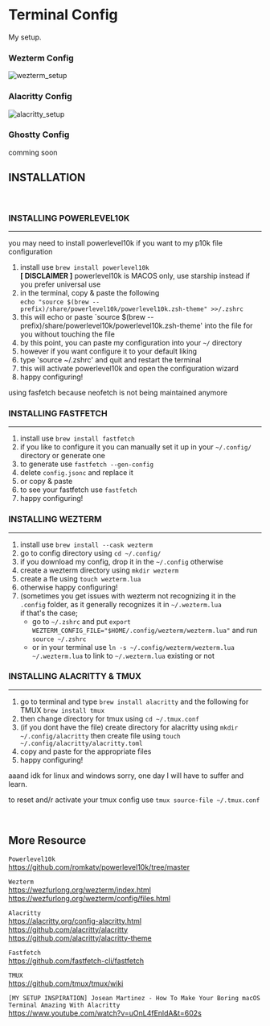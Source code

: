 # Terminal Config

My setup.

### Wezterm Config
![wezterm_setup](https://github.com/user-attachments/assets/3855c8e3-1a47-489f-a294-87febc0be00f)

### Alacritty Config
![alacritty_setup](https://github.com/user-attachments/assets/53626a20-177b-45df-8f4c-ea26f38f8912)

### Ghostty Config
comming soon

## INSTALLATION
<br>

### INSTALLING POWERLEVEL10K
---
you may need to install powerlevel10k if you want to my p10k file configuration
1. install use `brew install powerlevel10k` <br> **[ DISCLAIMER ]** powerlevel10k is MACOS only, use starship instead if you prefer universal use
2. in the terminal, copy & paste the following <br> `echo "source $(brew --prefix)/share/powerlevel10k/powerlevel10k.zsh-theme" >>/.zshrc`
3. this will echo or paste `source $(brew --prefix)/share/powerlevel10k/powerlevel10k.zsh-theme' into the file for you without touching the file
4. by this point, you can paste my configuration into your `~/` directory
5. however if you want configure it to your default liking
6. type 'source ~/.zshrc' and quit and restart the terminal
7. this will activate powerlevel10k and open the configuration wizard
8. happy configuring!

using fasfetch because neofetch is not being maintained anymore
### INSTALLING FASTFETCH
---
1. install use `brew install fastfetch`
2. if you like to configure it you can manually set it up in your `~/.config/` directory or generate one
3. to generate use `fastfetch --gen-config`
4. delete `config.jsonc` and replace it
5. or copy & paste
6. to see your fastfetch use `fastfetch`
7. happy configuring!

### INSTALLING WEZTERM
---
1. install use `brew install --cask wezterm`
2. go to config directory using `cd ~/.config/`
3. if you download my config, drop it in the `~/.config` otherwise
4. create a wezterm directory using `mkdir wezterm`
5. create a fle using `touch wezterm.lua`
6. otherwise happy configuring!
7. (sometimes you get issues with wezterm not recognizing it in the `.config` folder, as it generally recognizes it in `~/.wezterm.lua`
   <br> if that's the case;
     - go to `~/.zshrc` and put `export WEZTERM_CONFIG_FILE="$HOME/.config/wezterm/wezterm.lua"` and run `source ~/.zshrc`
     - or in your terminal use `ln -s ~/.config/wezterm/wezterm.lua ~/.wezterm.lua` to link to `~/.wezterm.lua` existing or not

### INSTALLING ALACRITTY & TMUX
---
1. go to terminal and type `brew install alacritty` and the following for TMUX `brew install tmux`
2. then change directory for tmux using `cd ~/.tmux.conf`
3. (if you dont have the file) create directory for alacritty using `mkdir ~/.config/alacritty` then create file using `touch ~/.config/alacritty/alacritty.toml`
4. copy and paste for the appropriate files
5. happy configuring!

aaand idk for linux and windows sorry, one day I will have to suffer and learn.

to reset and/r activate your tmux config
use `tmux source-file ~/.tmux.conf`

<br>

## More Resource
`Powerlevel10k` <br>
https://github.com/romkatv/powerlevel10k/tree/master <br>

`Wezterm` <br>
https://wezfurlong.org/wezterm/index.html <br>
https://wezfurlong.org/wezterm/config/files.html <br>

`Alacritty` <br>
https://alacritty.org/config-alacritty.html <br>
https://github.com/alacritty/alacritty <br>
https://github.com/alacritty/alacritty-theme <br>

`Fastfetch` <br>
https://github.com/fastfetch-cli/fastfetch <br>

`TMUX` <br>
https://github.com/tmux/tmux/wiki <br>

`[MY SETUP INSPIRATION] Josean Martinez - How To Make Your Boring macOS Terminal Amazing With Alacritty` <br>
https://www.youtube.com/watch?v=uOnL4fEnldA&t=602s
